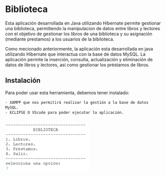 # Biblioteca
Esta aplicación desarrollada en Java utilizando Hibernate permite gestionar una biblioteca, permitiendo la manipulacion de datos entre libros y lectores con el objetivo de gestionar los libros de una biblioteca y su asignación (mediante prestamos) a los usuarios de la bibiloteca. 

Como mecionado anteriormente, la aplicación esta desarrollada en java utilizando Hibernate que interactua con la base de datos MySQL. La aplicación permite la inserción, consulta, actualización y eliminación de datos de libros y lectores, así como gestionar los préstamos de libros.

## Instalación
Para poder usar esta herramienta, debemos tener instalado:

    - XAMPP que nos permitirá realizar la gestión a la base de datos MySQL. 
    - ECLIPSE O VScode para poder ejecutar la aplicación. 


### 
![menu1](https://github.com/fernando-fpdam/Biblioteca/blob/Final/menu1.png?raw=true)
